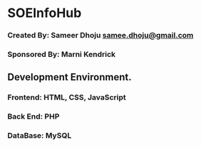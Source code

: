 # SOEInfoHub 
### Created By:  Sameer Dhoju samee.dhoju@gmail.com
### Sponsored By:  Marni Kendrick

## Development Environment.
   ### Frontend: HTML, CSS, JavaScript
   ### Back End: PHP
   ### DataBase: MySQL
